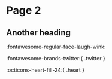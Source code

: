 # Page 2

## Another heading

:fontawesome-regular-face-laugh-wink:

:fontawesome-brands-twitter:{ .twitter }

:octicons-heart-fill-24:{ .heart }